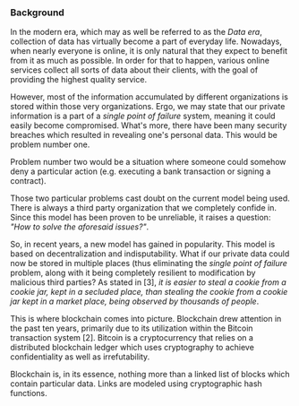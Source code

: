 ### Background

In the modern era, which may as well be referred to as the *Data era*, collection of data has virtually become a part of everyday life. Nowadays, when nearly everyone is online, it is only natural that they expect to benefit from it as much as possible. In order for that to happen, various online services collect all sorts of data about their clients, with the goal of providing the highest quality service.

However, most of the information accumulated by different organizations is stored within those very organizations. Ergo, we may state that our private information is a part of a *single point of failure* system, meaning it could easily become compromised. What's more, there have been many security breaches which resulted in revealing one's personal data. This would be problem number one.

Problem number two would be a situation where someone could somehow deny a particular action (e.g. executing a bank transaction or signing a contract).

Those two particular problems cast doubt on the current model being used. There is always a third party organization that we completely confide in. Since this model has been proven to be unreliable, it raises a question: *"How to solve the aforesaid issues?"*.

So, in recent years, a new model has gained in popularity. This model is based on decentralization and indisputability. What if our private data could now be stored in multiple places (thus eliminating the *single point of failure* problem, along with it being completely resilient to modification by malicious third parties? As stated in [3], *it is easier to steal a cookie from a cookie jar, kept in a secluded place, than stealing the cookie from a cookie jar kept in a market place, being observed by thousands of people*.

This is where blockchain comes into picture. Blockchain drew attention in the past ten years, primarily due to its utilization within the Bitcoin transaction system [2]. Bitcoin is a cryptocurrency that relies on a distributed blockchain ledger which uses cryptography to achieve confidentiality as well as irrefutability. 

Blockchain is, in its essence, nothing more than a linked list of blocks which contain particular data. Links are modeled using cryptographic hash functions.
<!--stackedit_data:
eyJoaXN0b3J5IjpbLTY5Njc1MjYxMSwtMjA3MTE5MzY0NywtOD
Q1NzQ5MzAzLDIxMzE5NDQyODUsLTE4OTExNDA3ODcsLTc2NTgy
NzI5MiwtODY5MTU2NjYxLC0xMzE5NDM0MTE5LC0yMTExNTU0Mj
UyLC0xNDg2OTA5MTc3LC0xOTgyMjI3OTE1LC0zNTg5MjkzNzks
MTAxODU3NDQyNywtNDQ4NDg4NDIwXX0=
-->